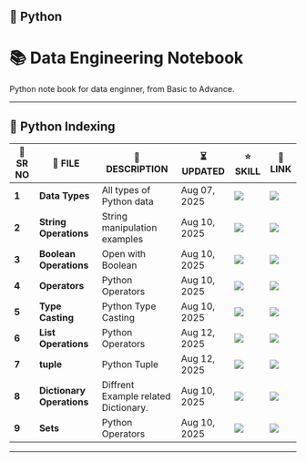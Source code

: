 ## 🐍 Python

# 📚 Data Engineering Notebook

Python note book for data enginner, from Basic to Advance.

---

## 📄 Python Indexing

| 🔢 **SR NO** | 📄 **FILE** | 📝 **DESCRIPTION** | ⏳ **UPDATED** | ⭐ **SKILL** | 🔗 **LINK** |
|-------------|-------------|--------------------|---------------|-------------|-------------|
| **1** |**Data Types** | All types of Python data | Aug 07, 2025 | ![](https://img.shields.io/badge/Beginner-00c853?style=for-the-badge&logo=python&logoColor=white&labelWidth=120) | <a href="https://github.com/Aenigma-Lab/data-engineering-notebook/blob/main/python/data_types.ipynb" title="Click to view Data Types notebook"><img src="https://img.shields.io/badge/Open-181717?style=for-the-badge&logo=github&labelWidth=90" /></a> |
| **2** |**String Operations** | String manipulation examples | Aug 10, 2025 | ![](https://img.shields.io/badge/Beginner-00c853?style=for-the-badge&logo=python&logoColor=white&labelWidth=120) | <a href="https://github.com/Aenigma-Lab/data-engineering-notebook/blob/main/python/String_Operations.ipynb" title="Click to view String Operations notebook"><img src="https://img.shields.io/badge/Open-181717?style=for-the-badge&logo=github&labelWidth=90" /></a> |
| **3** |**Boolean Operations** | Open with Boolean | Aug 10, 2025 | ![](https://img.shields.io/badge/Intermediate-ffb300?style=for-the-badge&logo=python&logoColor=white&labelWidth=120) | <a href="https://github.com/Aenigma-Lab/data-engineering-notebook/blob/main/python/boolean_operations.ipynb" title="Click to view boolean operations notebook"><img src="https://img.shields.io/badge/Open-181717?style=for-the-badge&logo=github&labelWidth=90" /></a> |
| **4** |**Operators** | Python Operators | Aug 10, 2025 | ![](https://img.shields.io/badge/Beginner-00c853?style=for-the-badge&logo=python&logoColor=white&labelWidth=120) | <a href="https://github.com/youruser/yourrepo/blob/main/notebooks/data_pipeline.py" title="Click to view Data Pipeline script"><img src="https://img.shields.io/badge/Open-181717?style=for-the-badge&logo=github&labelWidth=90" /></a> |
| **5** |**Type Casting** | Python Type Casting | Aug 10, 2025 | ![](https://img.shields.io/badge/Beginner-00c853?style=for-the-badge&logo=python&logoColor=white&labelWidth=120) | <a href="https://github.com/Aenigma-Lab/data-engineering-notebook/blob/main/python/type_casting.ipynb" title="Click to view Type Casting"><img src="https://img.shields.io/badge/Open-181717?style=for-the-badge&logo=github&labelWidth=90" /></a> |
| **6** |**List Operations** | Python Operators | Aug 12, 2025 | ![](https://img.shields.io/badge/Advanced-d50000?style=for-the-badge&logo=python&logoColor=white&labelWidth=120) | <a href="https://github.com/Aenigma-Lab/data-engineering-notebook/blob/main/python/list_operations.ipynb" title="Click to view List Operations"><img src="https://img.shields.io/badge/Open-181717?style=for-the-badge&logo=github&labelWidth=90" /></a> |
| **7** |**tuple** | Python Tuple | Aug 12, 2025 | ![](https://img.shields.io/badge/Advanced-d50000?style=for-the-badge&logo=python&logoColor=white&labelWidth=120) | <a href="https://github.com/Aenigma-Lab/data-engineering-notebook/blob/main/python/tuple.ipynb" title="Click to view Tuple Operations"><img src="https://img.shields.io/badge/Open-181717?style=for-the-badge&logo=github&labelWidth=90" /></a> |
| **8** |**Dictionary Operations** | Diffrent Example related Dictionary. | Aug 10, 2025 | ![](https://img.shields.io/badge/Advanced-d50000?style=for-the-badge&logo=python&logoColor=white&labelWidth=120) | <a href="https://github.com/Aenigma-Lab/data-engineering-notebook/blob/main/python/dictionary_operations.ipynb" title="Click to view Disctionary Operations"><img src="https://img.shields.io/badge/Open-181717?style=for-the-badge&logo=github&labelWidth=90" /></a> |
| **9** |**Sets** | Python Operators | Aug 10, 2025 | ![](https://img.shields.io/badge/Advanced-d50000?style=for-the-badge&logo=python&logoColor=white&labelWidth=120) | <a href="https://github.com/Aenigma-Lab/data-engineering-notebook/blob/main/python/set.ipynb" title="Click to view sets(not so imp)"><img src="https://img.shields.io/badge/Open-181717?style=for-the-badge&logo=github&labelWidth=90" /></a> |


















---

